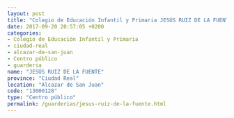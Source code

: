 ```yaml
---
layout: post
title: "Colegio de Educación Infantil y Primaria JESÚS RUIZ DE LA FUENTE"
date: 2017-09-20 20:57:05 +0200
categories:
- Colegio de Educación Infantil y Primaria
- ciudad-real
- alcazar-de-san-juan
- Centro público
- guarderia
name: "JESÚS RUIZ DE LA FUENTE"
province: "Ciudad Real"
location: "Alcazar de San Juan"
code: "13000128"
type: "Centro público"
permalink: /guarderias/jesus-ruiz-de-la-fuente.html
---
```

